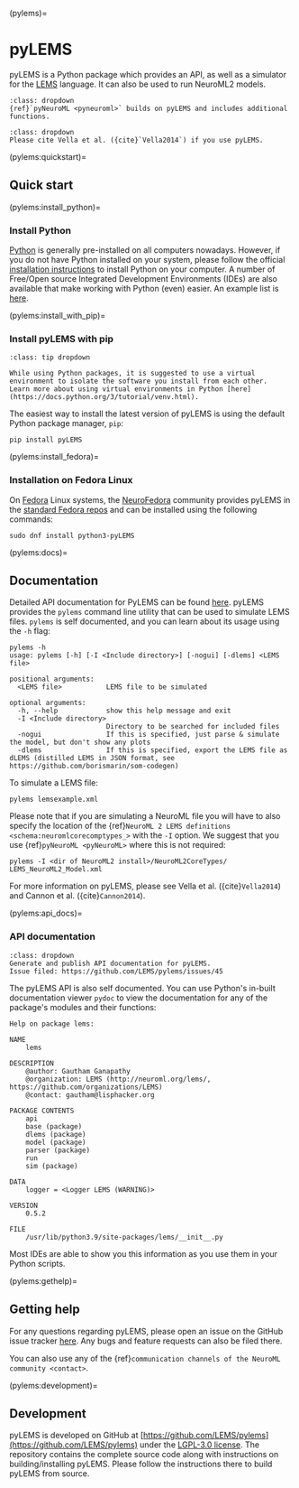 (pylems)=
# pyLEMS

pyLEMS is a Python package which provides an API, as well as a simulator for the [LEMS](http://lems.github.io/LEMS) language.
It can also be used to run NeuroML2 models.
```{admonition} Use pyNeuroML
:class: dropdown
{ref}`pyNeuroML <pyneuroml>` builds on pyLEMS and includes additional functions.
```

```{admonition} Citation
:class: dropdown
Please cite Vella et al. ({cite}`Vella2014`) if you use pyLEMS.
```

(pylems:quickstart)=
## Quick start

(pylems:install_python)=
### Install Python

[Python](https://www.python.org/) is generally pre-installed on all computers nowadays.
However, if you do not have Python installed on your system, please follow the official [installation instructions](https://www.python.org/downloads/) to install Python on your computer.
A number of Free/Open source Integrated Development Environments (IDEs) are also available that make working with Python (even) easier.
An example list is [here](https://opensource.com/resources/python/ides).

(pylems:install_with_pip)=
### Install pyLEMS with pip
```{admonition} Tip: Use a virtual environment
:class: tip dropdown

While using Python packages, it is suggested to use a virtual environment to isolate the software you install from each other.
Learn more about using virtual environments in Python [here](https://docs.python.org/3/tutorial/venv.html).
```

The easiest way to install the latest version of pyLEMS is using the default Python package manager, `pip`:
```{code-block} console
pip install pyLEMS
```
(pylems:install_fedora)=
### Installation on Fedora Linux

On [Fedora](https://getfedora.org) Linux systems, the [NeuroFedora](https://neuro.fedoraproject.org) community provides pyLEMS in the [standard Fedora repos](https://src.fedoraproject.org/rpms/python-pyLEMS) and can be installed using the following commands:

```{code-block} console
sudo dnf install python3-pyLEMS
```
(pylems:docs)=
## Documentation

Detailed API documentation for PyLEMS can be found [here](https://pylems.readthedocs.io/en/development/).
pyLEMS provides the `pylems` command line utility that can be used to simulate LEMS files.
`pylems` is self documented, and you can learn about its usage using the `-h` flag:

```{code-block} console
pylems -h
usage: pylems [-h] [-I <Include directory>] [-nogui] [-dlems] <LEMS file>

positional arguments:
  <LEMS file>           LEMS file to be simulated

optional arguments:
  -h, --help            show this help message and exit
  -I <Include directory>
                        Directory to be searched for included files
  -nogui                If this is specified, just parse & simulate the model, but don't show any plots
  -dlems                If this is specified, export the LEMS file as dLEMS (distilled LEMS in JSON format, see https://github.com/borismarin/som-codegen)
```

To simulate a LEMS file:

```{code-block} console
pylems lemsexample.xml

```
Please note that if you are simulating a NeuroML file you will have to also specify the location of the {ref}`NeuroML 2 LEMS definitions <schema:neuromlcorecomptypes_>` with the `-I` option.
We suggest that you use {ref}`pyNeuroML <pyNeuroML>` where this is not required:
```{code-block} console
pylems -I <dir of NeuroML2 install>/NeuroML2CoreTypes/  LEMS_NeuroML2_Model.xml
```

For more information on pyLEMS, please see Vella et al. ({cite}`Vella2014`) and Cannon et al. ({cite}`Cannon2014`).

(pylems:api_docs)=
### API documentation
```{admonition} TODO!
:class: dropdown
Generate and publish API documentation for pyLEMS.
Issue filed: https://github.com/LEMS/pylems/issues/45
```
The pyLEMS API is also self documented.
You can use Python's in-built documentation viewer `pydoc` to view the documentation for any of the package's modules and their functions:

```{code-block} console
Help on package lems:

NAME
    lems

DESCRIPTION
    @author: Gautham Ganapathy
    @organization: LEMS (http://neuroml.org/lems/, https://github.com/organizations/LEMS)
    @contact: gautham@lisphacker.org

PACKAGE CONTENTS
    api
    base (package)
    dlems (package)
    model (package)
    parser (package)
    run
    sim (package)

DATA
    logger = <Logger LEMS (WARNING)>

VERSION
    0.5.2

FILE
    /usr/lib/python3.9/site-packages/lems/__init__.py

```
Most IDEs are able to show you this information as you use them in your Python scripts.

(pylems:gethelp)=
## Getting help

For any questions regarding pyLEMS, please open an issue on the GitHub issue tracker [here](https://github.com/LEMS/pylems/issues).
Any bugs and feature requests can also be filed there.

You can also use any of the {ref}`communication channels of the NeuroML community <contact>`.

(pylems:development)=
## Development

pyLEMS is developed on GitHub at [https://github.com/LEMS/pylems](https://github.com/LEMS/pylems) under the [LGPL-3.0 license](https://github.com/LEMS/pylems/blob/master/LICENSE.lesser).
The repository contains the complete source code along with instructions on building/installing pyLEMS.
Please follow the instructions there to build pyLEMS from source.
